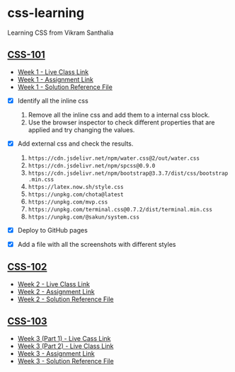 # css-learning

Learning CSS from Vikram Santhalia

## [CSS-101](./notes/CSS-101-Notes.md)

- [Week 1 - Live Class Link](https://www.youtube.com/watch?v=XjxFlh9MTVs)
- [Week 1 - Assignment Link](https://false-snowman-2ff.notion.site/Week-1-Assignment-79ad9b92636c470fab676bae1834fe49)
- [Week 1 - Solution Reference File](./solutions/CSS-101/CSS-101-Solution.md)

- [x] Identify all the inline css

  1. Remove all the inline css and add them to a internal css block.
  2. Use the browser inspector to check different properties that are applied and try changing the values.

- [x] Add external css and check the results.

  1.  `https://cdn.jsdelivr.net/npm/water.css@2/out/water.css`
  2.  `https://cdn.jsdelivr.net/npm/spcss@0.9.0`
  3.  `https://cdn.jsdelivr.net/npm/bootstrap@3.3.7/dist/css/bootstrap.min.css`
  4.  `https://latex.now.sh/style.css`
  5.  `https://unpkg.com/chota@latest`
  6.  `https://unpkg.com/mvp.css`
  7.  `https://unpkg.com/terminal.css@0.7.2/dist/terminal.min.css`
  8.  `https://unpkg.com/@sakun/system.css`

- [x] Deploy to GitHub pages

- [x] Add a file with all the screenshots with different styles

## [CSS-102](./docs/CSS-102-Notes.md)

- [Week 2 - Live Class Link](https://www.youtube.com/watch?v=Eyg-8fJ0AD0)
- [Week 2 - Assignment Link]()
- [Week 2 - Solution Reference File](./solutions/CSS-102/index.html)

## [CSS-103]()

- [Week 3 (Part 1) - Live Cass Link](https://www.youtube.com/watch?v=nA8sOlbILEc)
- [Week 3 (Part 2) - Live Class Link](https://www.youtube.com/watch?v=E4H2d1zQ47M)
- [Week 3 - Assignment Link](https://false-snowman-2ff.notion.site/Week-3-module-1-Assignment-6bd5417924eb4e7d8b1769376b3b5c90)
- [Week 3 - Solution Reference File](./solutions/CSS-103/CSS-103-Solution.md)
